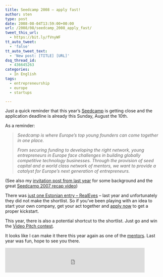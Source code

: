 ```yaml
---
title: Seedcamp 2008 – apply fast!
author: sten
type: post
date: 2008-08-04T13:59:00+00:00
url: /2008/08/seedcamp_2008_apply_fast/
tweet_this_url:
  - https://bit.ly/fVnyWF
tt_auto_tweet:
  - 'false'
tt_auto_tweet_text:
  - 'New post: [TITLE] [URL]'
dsq_thread_id:
  - 436645263
categories:
  - In English
tags:
  - entrepreneurship
  - europe
  - startups

---
```

Just a quick reminder that this year&#8217;s [Seedcamp][1] is getting close and the application deadline is already this Sunday, August the 10th. 

As a reminder:

> _Seedcamp is where Europe&#8217;s top young founders can come together in one place._
> 
> _From securing funding to developing the right network, young entrepreneurs in Europe face challenges in building globally competitive technology businesses. Through the provision of seed capital and a world class network of mentors, we want to provide a catalyst for Europe&#8217;s next generation of entrepreneurs._

(See also my [invitation post from last year][2] for some background and the great [Seedcamp 2007 recap video][3])

There was [just one Estonian entry &#8211; RealEyes][4] &#8211; last year and unfortunately they did not make the shortlist. So if you&#8217;ve been playing with an idea to start your own company, get your act together and [apply now][5] to get a proper kickstart.

This year, there is also a potential shortcut to the shortlist. Just go and win the [Video Pitch contest][6].

It looks like I can make it there this year again as one of the [mentors][7]. Last year was fun, hope to see you there.

<iframe src="http://www.facebook.com/plugins/like.php?href=http%3A%2F%2Fsten.tamkivi.com%2F2008%2F08%2Fseedcamp_2008_apply_fast%2F&layout=standard&show_faces=true&width=450&action=like&colorscheme=light&height=80" scrolling="no" frameborder="0" style="border:none; overflow:hidden; width:450px; height:80px;" allowTransparency="true"></iframe>

 [1]: http://seedcamp.com
 [2]: http://sten.tamkivi.com/2007/07/invitation_spend_some_time_in.html
 [3]: http://vimeo.com/1321008
 [4]: http://sten.tamkivi.com/2007/08/correction_estonian_entry_to_s.html
 [5]: http://application.seedcamp.com/
 [6]: http://blog.seedcamp.com/2008/07/quick-pitch-round-table.html
 [7]: http://seedcamp.com/pages/mentors